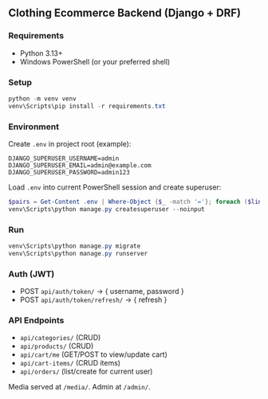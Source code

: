 ## Clothing Ecommerce Backend (Django + DRF)

### Requirements
- Python 3.13+
- Windows PowerShell (or your preferred shell)

### Setup
```powershell
python -m venv venv
venv\Scripts\pip install -r requirements.txt
```

### Environment
Create `.env` in project root (example):
```
DJANGO_SUPERUSER_USERNAME=admin
DJANGO_SUPERUSER_EMAIL=admin@example.com
DJANGO_SUPERUSER_PASSWORD=admin123
```

Load `.env` into current PowerShell session and create superuser:
```powershell
$pairs = Get-Content .env | Where-Object {$_ -match '='}; foreach ($line in $pairs) { $k,$v = $line -split '=',2; if ($k -and $v) { Set-Item -Path Env:$k -Value $v } }
venv\Scripts\python manage.py createsuperuser --noinput
```

### Run
```powershell
venv\Scripts\python manage.py migrate
venv\Scripts\python manage.py runserver
```

### Auth (JWT)
- POST `api/auth/token/` → { username, password }
- POST `api/auth/token/refresh/` → { refresh }

### API Endpoints
- `api/categories/` (CRUD)
- `api/products/` (CRUD)
- `api/cart/me` (GET/POST to view/update cart)
- `api/cart-items/` (CRUD items)
- `api/orders/` (list/create for current user)

Media served at `/media/`. Admin at `/admin/`.


